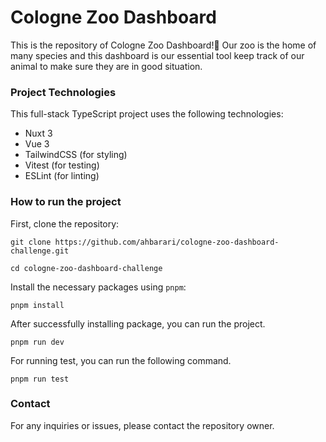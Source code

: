 # Cologne Zoo Dashboard
This is the repository of Cologne Zoo Dashboard!🐘 Our zoo is the home of many species and this dashboard is our essential tool keep track of our animal to make sure they are in good situation.

### Project Technologies 
This full-stack TypeScript project uses the following technologies:

- Nuxt 3
- Vue 3
- TailwindCSS (for styling)
- Vitest (for testing)
- ESLint (for linting)

### How to run the project
First, clone the repository:

```
git clone https://github.com/ahbarari/cologne-zoo-dashboard-challenge.git

cd cologne-zoo-dashboard-challenge
```

Install the necessary packages using `pnpm`:

```
pnpm install
```

After successfully installing package, you can run the project.

```
pnpm run dev
```

For running test, you can run the following command.

```
pnpm run test
```

### Contact
For any inquiries or issues, please contact the repository owner.
